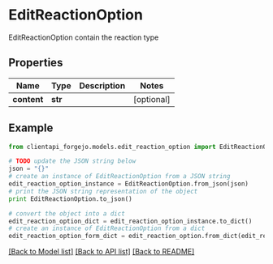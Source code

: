 # EditReactionOption

EditReactionOption contain the reaction type

## Properties
Name | Type | Description | Notes
------------ | ------------- | ------------- | -------------
**content** | **str** |  | [optional] 

## Example

```python
from clientapi_forgejo.models.edit_reaction_option import EditReactionOption

# TODO update the JSON string below
json = "{}"
# create an instance of EditReactionOption from a JSON string
edit_reaction_option_instance = EditReactionOption.from_json(json)
# print the JSON string representation of the object
print EditReactionOption.to_json()

# convert the object into a dict
edit_reaction_option_dict = edit_reaction_option_instance.to_dict()
# create an instance of EditReactionOption from a dict
edit_reaction_option_form_dict = edit_reaction_option.from_dict(edit_reaction_option_dict)
```
[[Back to Model list]](../README.md#documentation-for-models) [[Back to API list]](../README.md#documentation-for-api-endpoints) [[Back to README]](../README.md)


